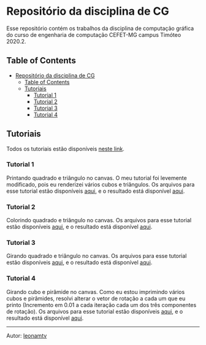 # Repositório da disciplina de CG

Esse repositório contém os trabalhos da disciplina de computação gráfica do curso de engenharia de computação CEFET-MG campus Timóteo 2020.2.

## Table of Contents

- [Repositório da disciplina de CG](#repositório-da-disciplina-de-cg)
  - [Table of Contents](#table-of-contents)
  - [Tutoriais](#tutoriais)
    - [Tutorial 1](#tutorial-1)
    - [Tutorial 2](#tutorial-2)
    - [Tutorial 3](#tutorial-3)
    - [Tutorial 4](#tutorial-4)

## Tutoriais

Todos os tutoriais estão disponíveis [neste link](https://leonamtv.github.io/cg/).

### Tutorial 1

Printando quadrado e triângulo no canvas. O meu tutorial foi levemente modificado, pois eu renderizei vários cubos e triângulos. Os arquivos para esse tutorial estão disponíveis [aqui](/primeiro_tutorial/), e o resultado está disponível [aqui](https://leonamtv.github.io/cg/primeiro_tutorial/index.html).

### Tutorial 2

Colorindo quadrado e triângulo no canvas. Os arquivos para esse tutorial estão disponíveis [aqui](/segundo_tutorial/), e o resultado está disponível [aqui](https://leonamtv.github.io/cg/segundo_tutorial/index.html).

### Tutorial 3

Girando quadrado e triângulo no canvas. Os arquivos para esse tutorial estão disponíveis [aqui](/terceiro_tutorial/), e o resultado está disponível [aqui](https://leonamtv.github.io/cg/terceiro_tutorial/index.html).

### Tutorial 4

Girando cubo e pirâmide no canvas. Como eu estou imprimindo vários cubos e pirâmides, resolvi alterar o vetor de rotação a cada um que eu printo (Incremento em 0.01 a cada iteração cada um dos três componentes de rotação). Os arquivos para esse tutorial estão disponíveis [aqui](/quarto_tutorial/), e o resultado está disponível [aqui](https://leonamtv.github.io/cg/quarto_tutorial/index.html).

----
Autor: [leonamtv](https://github.com/leonamtv)
